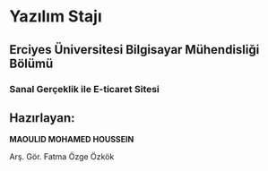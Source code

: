 # Yazılım Stajı

## Erciyes Üniversitesi Bilgisayar Mühendisliği Bölümü

### Sanal Gerçeklik ile E-ticaret Sitesi

## Hazırlayan:

**MAOULID MOHAMED HOUSSEIN**

Arş. Gör. Fatma Özge Özkök

